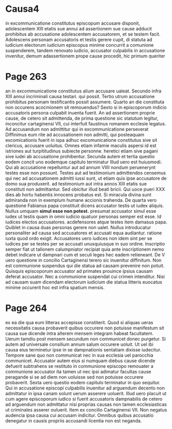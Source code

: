 # Causa4
in excommunicatione constitutus episcopum accusare disponit, adolescentem XIII etatis sue annui ad assertionem sue cause adducit prohibitus ab accusatione adolescentem accusatorem, et se testem facit. Adolescens personam accusatoris et testis gerere cupit, di statuta ad iudicium electorum iudicium episcopus minime concurrit a comunione suspenderem, tandem renovato iudicio, accusator culpabilis in accusatione invenitur, demum adassertionem prope cause procedit, hic primum queriter

# Page 263
an in excommunicatione constitutus alium accusare ualeat. Secundo infra XIII annui incriminali causa testari. qui possit. Tertio utrum accusatione prohibitus personam testificantis possit assumere. Quarto an die constituta non occurens acocmionem sit remouendus? Sexto si in episcoporum indicio accusatoris persona culpabit inuenta fuerit. An ad assertionem proprie cause, de cetero sit admittenda, de prima questione sic statutum legitur, inconcitur cartaginensi VII, cui interfuit faustinus romanem ecclesie legatus. Ad accusandum non admittitur qui in excommunicatione perseverat Diffinimus eum rite ad accusationem non admitti, qui posteaquam excomicationis fuerit in ispa adhuc excomunicatione constitutus sive sit clericus, accusare uoluitus. Omnes etiam infamie maculis aspersi id est istriones aut turpititudinus subiecte personne. heretici etiam sive pagani sive iudei ab accusatione prohibentur. Secunda autem et tertia questio eodem concit uno eodemque capitulo terminatur Illud uero est huiusmodi. Qui ab accusatione repelluntur aut ad annum VIIII nondum peruenerynt testes esse non possunt. Testes aut ad testimonium admittendos censemus qui nec ad accusationem admitti iussi sunt, ut etiam quis ipse accusatore de domo sua produxerit. ad testimonium aut intra annos XIII etatis sue constituti non admittantur. Sed obicitur illud beati bricii. Qui uoce pueri XXX dies ab hortu habentis innocens probatus est. Si miracula divina sunt admiranda non in exemplum humane accionis trahenda. De quarta vero questione Fabianus papa constituit dicens accusator testis ut iudex aliquis. Nullus umquam **simul esse non potest.** presumat accusator simul esse iudex ut testis quam in omni iudicio quatuor personas semper est esse. Id iudices electos accusatores. acdefensores atque testes item damasus papa. Quiblet in causa duas personas gerere non ualet. Nullus introducatur personaliter ad causa sed accusatores et accusati equa audiantur. ratione iuxta quod ordo exigit. Accusatores uero iudices non idem sint per se iudices per se testes per se accusati unusquiusque in suo ordine. Inscriptio semper fiat ut talionem calumpniator recipiat quia ante inscriptionem nemo debet indicare ut dampnari cum et seculi leges hec eadem retieneant. De V uero questione in concilio Cartaginensi terero sic inuenitur diffinitum. Non est communione suspendus qui die statua ad causam prevenire non potuit. Quisquis episcoporum accusator ad primates prouince ipsius causam deferat accusator. Nec a communione suspendat cui crimen intenditur. Nisi ad causam suam dicendam electorum iudicium die statua litteris euocatus minime occurerit hoc est infra spatium mensis.

# Page 264
ex ea die qua eum litteras accepisse constiterit. Quod si aliquas ueras necessitatis causa probaverit quibus occurere non potuisse manifestum sit causa sue dicende intra alterem mensem integram habeat facultatem. Uerum tamdiu post mensem secundum non communicet donec purgetur. Si autem ad universale consilium annum salum occurere uoluit. Ut uel ibi causa eius terminetur ipse in se dampnationis sentatiam dixisse iudecitur. Tempore sane quo non communicat nec in sua ecclesia uel parocchia communicet. Accusator autem eius si numquam diebus cause dicende defuerit subtrahens se restituto in communione episcopo remouater a communione accusator ita tamen ut nec ipsi adimatur facultas cause peragande si se ad diem non uoluisse sed non potuisse occurere probaverit. Sexta uero questio eodem capitulo terminatur in quo sequitur. Qui in accusatione episcopi culpabilis inuenitur ad arguendum decento non admittatur in ipsa canam solunt uerum asserere uoluerit. Illud uero placuit ut cum agere episcoporum iudico si fuerit accusatoris dampnabilis de cetero ad arguendum non admittatur nisi proprias causas non tamen ecclesiasticas ut criminales asserer ouluerit. Item ex concilio Cartaginensi VII. Non negatus audencia ipsa causa cui accusam indicitur. Omnibus quibus accusatio denegatur in causis propriis accusandi licentia non est neganda. 
